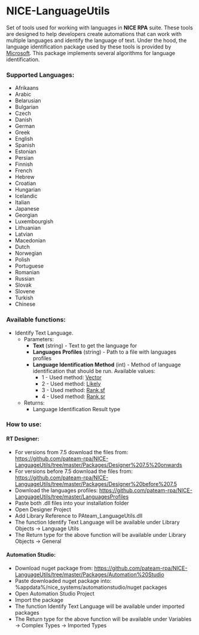 # NICE-LanguageUtils

Set of tools used for working with languages in **NICE RPA** suite. These tools are designed to help developers create automations that can work with multiple languages and identify the language of text. Under the hood, the language identification package used by these tools is provided by [Microsoft](https://www.microsoft.com/en-us/download/details.aspx?id=52575&from=http%3A%2F%2Fresearch.microsoft.com%2Fen-us%2Fdownloads%2F5a84b263-41d6-4ce1-a186-8e3f76efe2e5%2F). This package  implements several algorithms for language identification.

### Supported Languages:
- Afrikaans
- Arabic
- Belarusian
- Bulgarian
- Czech
- Danish
- German
- Greek
- English
- Spanish
- Estonian
- Persian
- Finnish
- French
- Hebrew
- Croatian
- Hungarian
- Icelandic
- Italian
- Japanese
- Georgian
- Luxembourgish
- Lithuanian
- Latvian
- Macedonian
- Dutch
- Norwegian
- Polish
- Portuguese
- Romanian
- Russian
- Slovak
- Slovene
- Turkish
- Chinese

### Available functions:
- Identify Text Language. 
  - Parameters:
    - **Text** (string) - Text to get the language for
    - **Languages Profiles** (string) - Path to a file with languages profiles
    - **Language Identification Method** (int) - Method of language identification that should be run. Available values:
      - 1 - Used method: [Vector](https://en.wikipedia.org/wiki/Cosine_similarity)
      - 2 - Used method: [Likely](https://www.sciencedirect.com/topics/mathematics/conditional-likelihood)
      - 3 - Used method: [Rank,sf](https://www.google.com/url?sa=t&rct=j&q=&esrc=s&source=web&cd=&cad=rja&uact=8&ved=2ahUKEwjMkda_5rr-AhUDvYsKHV-NAkwQFnoECAwQAQ&url=https%3A%2F%2Fwww.kaggle.com%2Fgeneral%2F241837&usg=AOvVaw28UrID_k705fhy1ebpZmFD)
      - 4 - Used method: [Rank,sr](https://en.wikipedia.org/wiki/Spearman%27s_rank_correlation_coefficient)
  - Returns:
    - Language Identification Result type
 

    
    
### How to use:
 #### RT Designer:
  - For versions from 7.5 download the files from: https://github.com/pateam-rpa/NICE-LanguageUtils/tree/master/Packages/Designer%207.5%20onwards
  - For versions before 7.5 download the files from: https://github.com/pateam-rpa/NICE-LanguageUtils/tree/master/Packages/Designer%20before%207.5
  - Download the languages profiles: https://github.com/pateam-rpa/NICE-LanguageUtils/tree/master/LanguagesProfiles
  - Paste both .dll files into your installation folder
  - Open Designer Project
  - Add Library Reference to PAteam_LanguageUtils.dll
  - The function Identify Text Language will be available under Library Objects -> Language Utils
  - The Return type for the above function will be available under Library Objects -> General
 #### Automation Studio:
  - Download nuget package from: https://github.com/pateam-rpa/NICE-LanguageUtils/tree/master/Packages/Automation%20Studio
  - Paste downloaded nuget package into: %appdata%/nice_systems/automationstudio/nuget packages
  - Open Automation Studio Project
  - Import the package
  - The function Identify Text Language will be available under imported packages
  - The Return type for the above function will be available under Variables -> Complex Types -> Imported Types
